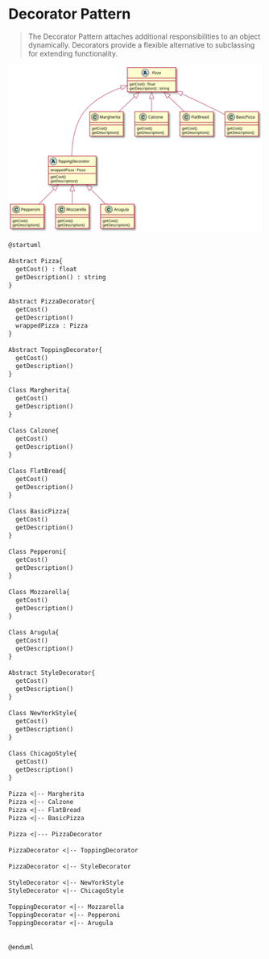# Decorator Pattern

> The Decorator Pattern attaches additional responsibilities to an object dynamically. Decorators provide a flexible alternative to subclassing for extending functionality.

![UML](uml.svg)

```plantuml
@startuml

Abstract Pizza{
  getCost() : float
  getDescription() : string
}

Abstract PizzaDecorator{
  getCost()
  getDescription()
  wrappedPizza : Pizza
}

Abstract ToppingDecorator{
  getCost()
  getDescription()
}

Class Margherita{
  getCost()
  getDescription()
}

Class Calzone{
  getCost()
  getDescription()
}

Class FlatBread{
  getCost()
  getDescription()
}

Class BasicPizza{
  getCost()
  getDescription()
}

Class Pepperoni{
  getCost()
  getDescription()
}

Class Mozzarella{
  getCost()
  getDescription()
}

Class Arugula{
  getCost()
  getDescription()
}

Abstract StyleDecorator{
  getCost()
  getDescription()
}

Class NewYorkStyle{
  getCost()
  getDescription()
}

Class ChicagoStyle{
  getCost()
  getDescription()
}

Pizza <|-- Margherita
Pizza <|-- Calzone
Pizza <|-- FlatBread
Pizza <|-- BasicPizza

Pizza <|--- PizzaDecorator

PizzaDecorator <|-- ToppingDecorator

PizzaDecorator <|-- StyleDecorator

StyleDecorator <|-- NewYorkStyle
StyleDecorator <|-- ChicagoStyle

ToppingDecorator <|-- Mozzarella
ToppingDecorator <|-- Pepperoni
ToppingDecorator <|-- Arugula


@enduml
```